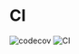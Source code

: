 # CI

![codecov](https://codecov.io/gh/moorekwon/ci/branch/master/graph/badge.svg)          ![CI](https://github.com/moorekwon/ci/workflows/CI/badge.svg)